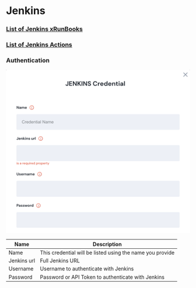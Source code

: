 # Jenkins

### [List of Jenkins xRunBooks](broken-reference)

### [List of Jenkins Actions](action\_jenkins/)

### Authentication

![Information needed to onboard Jenkins connector](<../../../.gitbook/assets/Screen Shot 2022-06-15 at 8.14.19 PM.png>)

| Name        | Description                                               |
| ----------- | --------------------------------------------------------- |
| Name        | This credential will be listed using the name you provide |
| Jenkins url | Full Jenkins URL                                          |
| Username    | Username to authenticate with Jenkins                     |
| Password    | Password or API Token to authenticate with Jenkins        |
